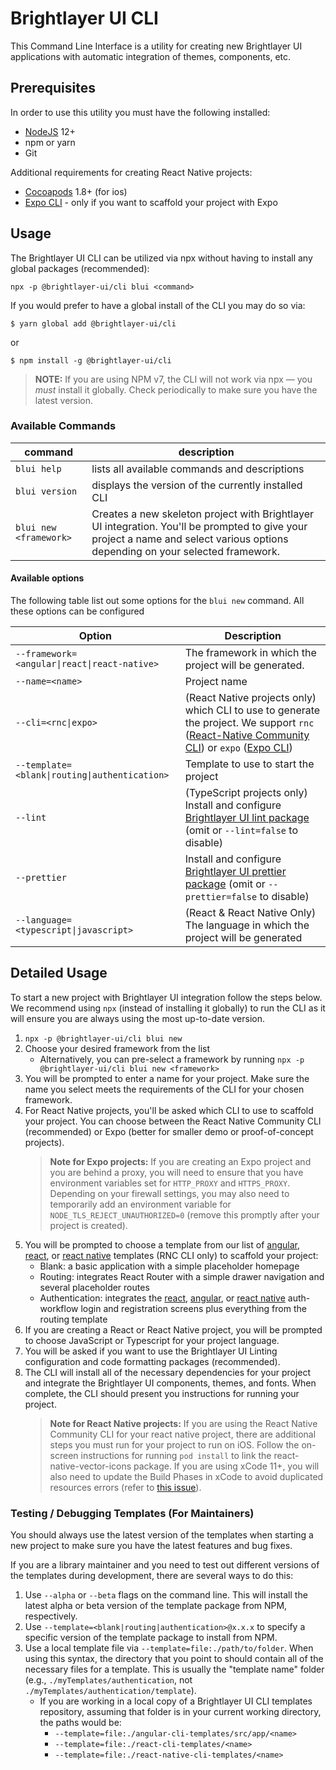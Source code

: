 # Brightlayer UI CLI

This Command Line Interface is a utility for creating new Brightlayer UI applications with automatic integration of themes, components, etc.

## Prerequisites

In order to use this utility you must have the following installed:

-   [NodeJS](https://nodejs.org/en/download/) 12+
-   npm or yarn
-   Git

Additional requirements for creating React Native projects:

-   [Cocoapods](https://cocoapods.org/) 1.8+ (for ios)
-   [Expo CLI](https://docs.expo.io/versions/latest/workflow/expo-cli/) - only if you want to scaffold your project with Expo

## Usage

The Brightlayer UI CLI can be utilized via npx without having to install any global packages (recommended):

```
npx -p @brightlayer-ui/cli blui <command>
```

If you would prefer to have a global install of the CLI you may do so via:

```shell
$ yarn global add @brightlayer-ui/cli
```

or

```shell
$ npm install -g @brightlayer-ui/cli
```

> **NOTE:** If you are using NPM v7, the CLI will not work via npx — you _must_ install it globally. Check periodically to make sure you have the latest version.

### Available Commands

| command                | description                                                                                                                                                                     |
| ---------------------- | ------------------------------------------------------------------------------------------------------------------------------------------------------------------------------- |
| `blui help`            | lists all available commands and descriptions                                                                                                                                   |
| `blui version`         | displays the version of the currently installed CLI                                                                                                                             |
| `blui new <framework>` | Creates a new skeleton project with Brightlayer UI integration. You'll be prompted to give your project a name and select various options depending on your selected framework. |

#### Available options

The following table list out some options for the `blui new` command. All these options can be configured

| Option                                                         | Description                                                                                                                                                                                                                           |
| -------------------------------------------------------------- | ------------------------------------------------------------------------------------------------------------------------------------------------------------------------------------------------------------------------------------- |
| <code>--framework=<angular\|react\|react-native></code> | The framework in which the project will be generated.                                                                                                                                                                                 |
| `--name=<name>`                                                | Project name                                                                                                                                                                                                                          |
| <code>--cli=<rnc\|expo></code>                                 | (React Native projects only) which CLI to use to generate the project. We support `rnc` ([React-Native Community CLI](https://github.com/react-native-community/cli)) or `expo` ([Expo CLI](https://docs.expo.io/workflow/expo-cli/)) |
| <code>--template=<blank\|routing\|authentication></code>       | Template to use to start the project                                                                                                                                                                                                  |
| `--lint`                                                       | (TypeScript projects only) Install and configure [Brightlayer UI lint package](https://www.npmjs.com/package/@brightlayer-ui/eslint-config) (omit or `--lint=false` to disable)                                                       |
| `--prettier`                                                   | Install and configure [Brightlayer UI prettier package](https://www.npmjs.com/package/@brightlayer-ui/prettier-config) (omit or `--prettier=false` to disable)                                                                        |
| <code>--language=<typescript\|javascript></code>               | (React & React Native Only) The language in which the project will be generated                                                                                                                                                       |

## Detailed Usage

To start a new project with Brightlayer UI integration follow the steps below. We recommend using `npx` (instead of installing it globally) to run the CLI as it will ensure you are always using the most up-to-date version.

1. `npx -p @brightlayer-ui/cli blui new`
2. Choose your desired framework from the list
    - Alternatively, you can pre-select a framework by running `npx -p @brightlayer-ui/cli blui new <framework>`
3. You will be prompted to enter a name for your project. Make sure the name you select meets the requirements of the CLI for your chosen framework.
4. For React Native projects, you'll be asked which CLI to use to scaffold your project. You can choose between the React Native Community CLI (recommended) or Expo (better for smaller demo or proof-of-concept projects).
    > **Note for Expo projects:** If you are creating an Expo project and you are behind a proxy, you will need to ensure that you have environment variables set for `HTTP_PROXY` and `HTTPS_PROXY`. Depending on your firewall settings, you may also need to temporarily add an environment variable for `NODE_TLS_REJECT_UNAUTHORIZED=0` (remove this promptly after your project is created).
5. You will be prompted to choose a template from our list of [angular](https://github.com/brightlayer-ui/angular-cli-templates/tree/master), [react](https://github.com/brightlayer-ui/react-cli-templates/tree/master), or [react native](https://github.com/brightlayer-ui/react-native-cli-templates/tree/master) templates (RNC CLI only) to scaffold your project:
    - Blank: a basic application with a simple placeholder homepage
    - Routing: integrates React Router with a simple drawer navigation and several placeholder routes
    - Authentication: integrates the [react](https://www.npmjs.com/package/@brightlayer-ui/react-auth-workflow), [angular](https://www.npmjs.com/package/@brightlayer-ui/angular-auth-workflow), or [react native](https://www.npmjs.com/package/@brightlayer-ui/react-native-auth-workflow) auth-workflow login and registration screens plus everything from the routing template
6. If you are creating a React or React Native project, you will be prompted to choose JavaScript or Typescript for your project language.
7. You will be asked if you want to use the Brightlayer UI Linting configuration and code formatting packages (recommended).
8. The CLI will install all of the necessary dependencies for your project and integrate the Brightlayer UI components, themes, and fonts. When complete, the CLI should present you instructions for running your project.
    > **Note for React Native projects:** If you are using the React Native Community CLI for your react native project, there are additional steps you must run for your project to run on iOS. Follow the on-screen instructions for running `pod install` to link the react-native-vector-icons package. If you are using xCode 11+, you will also need to update the Build Phases in xCode to avoid duplicated resources errors (refer to [this issue](https://github.com/oblador/react-native-vector-icons/issues/1074)).

### Testing / Debugging Templates (For Maintainers)

You should always use the latest version of the templates when starting a new project to make sure you have the latest features and bug fixes.

If you are a library maintainer and you need to test out different versions of the templates during development, there are several ways to do this:

1.  Use `--alpha` or `--beta` flags on the command line. This will install the latest alpha or beta version of the template package from NPM, respectively.
2.  Use `--template=<blank|routing|authentication>@x.x.x` to specify a specific version of the template package to install from NPM.
3.  Use a local template file via `--template=file:./path/to/folder`. When using this syntax, the directory that you point to should contain all of the necessary files for a template. This is usually the "template name" folder (e.g., `./myTemplates/authentication`, not `./myTemplates/authentication/template`).
    -   If you are working in a local copy of a Brightlayer UI CLI templates repository, assuming that folder is in your current working directory, the paths would be:
        -   `--template=file:./angular-cli-templates/src/app/<name>`
        -   `--template=file:./react-cli-templates/<name>`
        -   `--template=file:./react-native-cli-templates/<name>`
